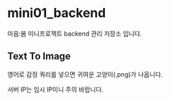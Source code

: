# mini01_backend
마음:봄 미니프로젝트 backend 관리 저장소 입니다.

## Text To Image
영어로 감정 쿼리를 넣으면 귀여운 고양이(.png)가 나옵니다.

서버 IP는 임시 IP이니 주의 바랍니다.